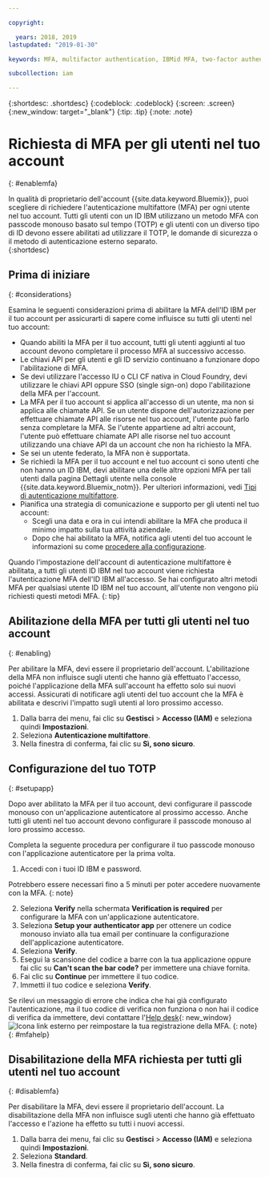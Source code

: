 ```yaml
---

copyright:

  years: 2018, 2019
lastupdated: "2019-01-30"

keywords: MFA, multifactor authentication, IBMid MFA, two-factor authentication, account MFA, time-based one-time passcode, TOTP

subcollection: iam

---
```


{:shortdesc: .shortdesc}
{:codeblock: .codeblock}
{:screen: .screen}
{:new_window: target="_blank"}
{:tip: .tip}
{:note: .note}

# Richiesta di MFA per gli utenti nel tuo account
{: #enablemfa}

In qualità di proprietario dell'account {{site.data.keyword.Bluemix}}, puoi scegliere di richiedere l'autenticazione multifattore (MFA) per ogni utente nel tuo account. Tutti gli utenti con un ID IBM utilizzano un metodo MFA con passcode monouso basato sul tempo (TOTP) e gli utenti con un diverso tipo di ID devono essere abilitati ad utilizzare il TOTP, le domande di sicurezza o il metodo di autenticazione esterno separato.  
{:shortdesc}

## Prima di iniziare
{: #considerations}

Esamina le seguenti considerazioni prima di abilitare la MFA dell'ID IBM per il tuo account per assicurarti di sapere come influisce su tutti gli utenti nel tuo account:

* Quando abiliti la MFA per il tuo account, tutti gli utenti aggiunti al tuo account devono completare il processo MFA al successivo accesso.
* Le chiavi API per gli utenti e gli ID servizio continuano a funzionare dopo l'abilitazione di MFA.
* Se devi utilizzare l'accesso IU o CLI CF nativa in Cloud Foundry, devi utilizzare le chiavi API oppure SSO (single sign-on) dopo l'abilitazione della MFA per l'account.
* La MFA per il tuo account si applica all'accesso di un utente, ma non si applica alle chiamate API. Se un utente dispone dell'autorizzazione per effettuare chiamate API alle risorse nel tuo account, l'utente può farlo senza completare la MFA. Se l'utente appartiene ad altri account, l'utente può effettuare chiamate API alle risorse nel tuo account utilizzando una chiave API da un account che non ha richiesto la MFA.
* Se sei un utente federato, la MFA non è supportata.
* Se richiedi la MFA per il tuo account e nel tuo account ci sono utenti che non hanno un ID IBM, devi abilitare una delle altre opzioni MFA per tali utenti dalla pagina Dettagli utente nella console {{site.data.keyword.Bluemix_notm}}. Per ulteriori informazioni, vedi [Tipi di autenticazione multifattore](/docs/iam?topic=iam-types#types).
* Pianifica una strategia di comunicazione e supporto per gli utenti nel tuo account:
  * Scegli una data e ora in cui intendi abilitare la MFA che produca il minimo impatto sulla tua attività aziendale.
  * Dopo che hai abilitato la MFA, notifica agli utenti del tuo account le informazioni su come [procedere alla configurazione](/docs/iam?topic=iam-enablemfa#setupapp).

Quando l'impostazione dell'account di autenticazione multifattore è abilitata, a tutti gli utenti ID IBM nel tuo account viene richiesta l'autenticazione MFA dell'ID IBM all'accesso. Se hai configurato altri metodi MFA per qualsiasi utente ID IBM nel tuo account, all'utente non vengono più richiesti questi metodi MFA.
{: tip}

## Abilitazione della MFA per tutti gli utenti nel tuo account
{: #enabling}

Per abilitare la MFA, devi essere il proprietario dell'account. L'abilitazione della MFA non influisce sugli utenti che hanno già effettuato l'accesso, poiché l'applicazione della MFA sull'account ha effetto solo sui nuovi accessi. Assicurati di notificare agli utenti del tuo account che la MFA è abilitata e descrivi l'impatto sugli utenti al loro prossimo accesso.

1. Dalla barra dei menu, fai clic su **Gestisci** &gt; **Accesso (IAM)** e seleziona quindi **Impostazioni**.
2. Seleziona **Autenticazione multifattore**.
3. Nella finestra di conferma, fai clic su **Sì, sono sicuro**.

## Configurazione del tuo TOTP
{: #setupapp}

Dopo aver abilitato la MFA per il tuo account, devi configurare il passcode monouso con un'applicazione autenticatore al prossimo accesso. Anche tutti gli utenti nel tuo account devono configurare il passcode monouso al loro prossimo accesso.

Completa la seguente procedura per configurare il tuo passcode monouso con l'applicazione autenticatore per la prima volta.

1. Accedi con i tuoi ID IBM e password.

  Potrebbero essere necessari fino a 5 minuti per poter accedere nuovamente con la MFA.
  {: note}

2. Seleziona **Verify** nella schermata **Verification is required** per configurare la MFA con un'applicazione autenticatore.
3. Seleziona **Setup your authenticator app** per ottenere un codice monouso inviato alla tua email per continuare la configurazione dell'applicazione autenticatore.
4. Seleziona **Verify**.
5. Esegui la scansione del codice a barre con la tua applicazione oppure fai clic su **Can't scan the bar code?** per immettere una chiave fornita.
6. Fai clic su **Continue** per immettere il tuo codice.
7. Immetti il tuo codice e seleziona **Verify**.

Se rilevi un messaggio di errore che indica che hai già configurato l'autenticazione, ma il tuo codice di verifica non funziona o non hai il codice di verifica da immettere, devi contattare l'[Help desk](https://www.ibm.com/ibmid/myibm/help/us/helpdesk.html){: new_window} ![Icona link esterno](../icons/launch-glyph.svg "Icona link esterno") per reimpostare la tua registrazione della MFA.
{: note}
{: #mfahelp}

## Disabilitazione della MFA richiesta per tutti gli utenti nel tuo account
{: #disablemfa}

Per disabilitare la MFA, devi essere il proprietario dell'account. La disabilitazione della MFA non influisce sugli utenti che hanno già effettuato l'accesso e l'azione ha effetto su tutti i nuovi accessi.

1. Dalla barra dei menu, fai clic su **Gestisci** &gt; **Accesso (IAM)** e seleziona quindi **Impostazioni**.
2. Seleziona **Standard**.
3. Nella finestra di conferma, fai clic su **Sì, sono sicuro**.

